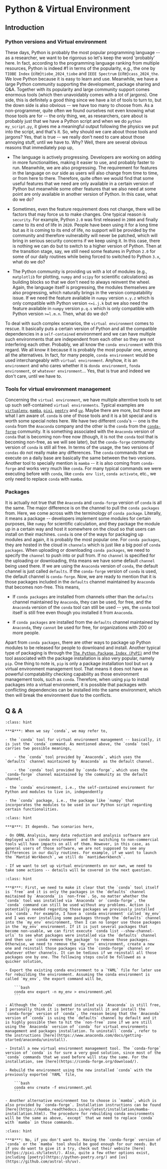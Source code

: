 Python & Virtual Environment
===

## Introduction

### Python versions and Virtual environment

These days, Python is probably the most popular programming language -- as a researcher, we want to be rigorous so let's keep the word 'probably' here. In fact, according to the programming language ranking from multiple resources, Python is indeed #1 in terms of the popularity, e.g., the one by `TIOBE Index` {cite}`tiobe_2024_tiobe` and `IEEE Spectrum` {cite}`cass_2024_the`. We love Python because it is easy to learn and use. Meanwhile, we have a large Python community supporting the development, package sharing and Q&A. Together with its popularity and large community support comes enormous tools (which then unavoidably comes with a lot of jargons). One side, this is definitely a good thing since we have a lot of tools to turn to, but the down side is also obvious -- we have too many to choose from. As a non-programmer, quite often we found ourselves not even knowing what those tools are for -- the only thing, we, as researchers, care about is probably just that we have a Python script and when we do `python my_script.py`, it gives me a meaningful output following the physics we put into the script, and that's it. So, why should we care about those tools and jargons? Yes, that is true -- we really don't need to care about those annoying stuff, until we have to. Why? Well, there are several obvious reasons that immediately pop up,

- The language is actively progressing. Developers are working on adding in more functionalities, making it easier to use, and probably faster to run. Meanwhile, we are also progressing. The requirement for features in the language on our side as users will also change from time to time, or from here to there. Therefore, quite often we would find that some useful features that we need are only available in a certain version of Python but meanwhile some other features that we also need at some point are only available in another version of Python. In this case, what do we do?

- Sometimes, even the feature requirement does not change, there will be factors that may force us to make changes. One typical reason is `security`. For example, Python `2.0` was first released in `2000` and finally came to its end of life in `2020`. People have been using it for a long time but as it is coming to its end of life, no support will be provided by the community and therefore vulnerabilty will never be patched, which will bring in serious security concerns if we keep using it. In this case, there is nothing we can do but to switch to a higher version of Python. Then at the transition stage, say, we still need some features in Python `2.0` for some of our daily routines while being forced to switched to Python `3.x`, what do we do?

- The Python community is providing us with a lot of modules (e.g., `matplotlib` for plotting, `numpy` and `scipy` for scientific calculations) as building blocks so that we don't need to always reinvent the wheel. Again, the language itself is progressing, the modules themselves are also progressing, which naturally brings in the version compatability issue. If we need the feature available in `numpy` version `x.y.z` which is only compatible with Python version `<=i.j.k` but we also need the feature available in `numpy` version `p.q.s` which is only compatible with Python version `>=l.m.n`. Then, what do we do?

To deal with such complex scenarios, the `virtual environment` comes to rescue. It basically puts a certain version of Python and all the compatible dependencies in a `self-contained` environment and we can have multiple such environments that are independent from each other so they are not interfering each other. Probably, we all know the `conda environment` with this regard. We all know it because it is probably the most popular one, among all the alternatives. In fact, for many people, `conda environment` would be used interchangeably with `virtual environment`. Anyhow, it is an `environment` and who cares whether it is `donda environment`, `fonda environment`, or `whatever environment`... Yes, that is true and indeed we don't care, until we have to.

### Tools for virtual environment management

Concerning the `virtual environment`, we have multiple alterntive tools to set up such self-contained `virtual environments`. Typical examples are [`virtualenv`](https://virtualenv.pypa.io/en/latest/), [`mamba`](https://github.com/mamba-org/mamba), [`pixi`](https://pixi.sh/latest/), [`peotry`](https://python-poetry.org/) and [`uv`](https://github.com/astral-sh/uv). Maybe there are more, but those are what I am aware of. `conda` is one of those tools and it is a bit special and is worth some special notes here. We have two different `conda`'s -- one is the `conda` from the `Anaconda` company and the other is the `conda` from the [`conda-forge`](https://conda-forge.org/) community. It is something associated with the `Anaconda` version of `conda` that is becoming non-free now (though, it is not the `conda` tool that is becoming non-free, as we will see later), but the `conda-forge` community version of `conda` is still all free. In terms of the usage, the two versions of `condas` do not really make any differences. The `conda` commands that we execute on a daily base are basically the same between the two versions. Another tool to specially mention is `mamba` -- it is also coming from `conda-forge` and works very much like `conda`. For many typical commands we were executing before with `conda`, like `conda env list`, `conda activate`, etc., we only need to replace `conda` with `mamba`.

### Packages

It is actually not true that the `Anaconda` and `conda-forge` version of `conda` is all the same. The major difference is on the channel to pull the `conda packages` from. Here, we come across with the terminology of `conda package`. Literally, it means a package -- developers implement some modules for certain purposes, like `numpy` for scientific calculation, and they package the module up in a certain way and host it somewhere on the cloud so that users can install on their machines. `conda` is one of the ways for packaging up modules and again, it is probably the most popular one. For `conda packages`, they are hosted in the cloud in `channels` which is just like a big pool of `conda packages`. When uploading or downloading `conda packages`, we need to specify the `channel` to push into or pull from. If no `channel` is specified for the uploading or downloading, thta means we have some default `channel` being used there. If we are using the `Anaconda` version of `conda`, the default channel is just called `defaults`. If the `conda-forge` version of `conda` is used, the default channel is `conda-forge`. Now, we are ready to mention that it is those packages included in the `defaults` channel maintained by `Anaconda` that becomes non-free. This means,

- If `conda packages` are installed from channels other than the `defaults` channel maintained by `Anaconda`, they can be used, for free, and the `Anaconda` version of the `conda` tool can still be used -- yes, the `conda` tool itself is still free even though you installed it from `Anaconda`.

- If `conda packages` are installed from the `defaults` channel maintained by `Anaconda`, they `cannot` be used for free, for organizations with 200 or more people.

Apart from `conda packages`, there are other ways to package up Python modules to be released for people to downloand and install. Another typical type of packaging is through the [`The Python Package Index (PyPI)`](https://pypi.org/) and the tool associated with the package installation is also very popular, namely `pip`. One thing to note is, `pip` is only a package installation tool but `not` a virtual environment management tool. That means it does not have as powerful compatability checking capability as those environment management tools, such as `conda`. Therefore, when using `pip` to install packages into a virtual environment, it is possible that packages with conflicting dependencies can be installed into the same environment, which then will break the environment due to the conflicts.

## Q & A

```{admonition} Q: What is 'conda'?
:class: hint

***A***: When we say `conda`, we may refer to,

- the `conda` tool for virtual environment management -- basically, it is just the `conda` command. As mentioned above, the `conda` tool carries two possible meanings,

    - the `conda` tool provided by `Anaconda`, which uses the `defaults` channel maintained by `Anaconda` as the default channel.

    - the `conda` tool provided by `conda-forge`, which uses the `conda-forge` channel maintained by the community as the default channel.

- the `conda` environment, i.e., the self-contained environment for Python and modules to live in, independently

- the `conda` package, i.e., the package like `numpy` that incorporates the modules to be used in our Python script regarding certain functionalities.
```

```{admonition} Q: How is the commercial to non-commercial switching for the virutal environment tools relevant to me?
:class: hint

***A***: It depends. Two scenarios here,

- On ORNL Analysis, many data reduction and analysis software are deployed with `conda environment` and the switching to non-commercial tools will have impacts on all of them. However, in this case, as general users of those software, we are not supposed to see any differences in our daily routines. For example, if we want to launch the `Mantid Workbench`, we still do `mantidworkbench`.

- If we want to set up virtual environments on our own, we need to take some actions -- details will be covered in the next question.
```

```{admonition} Q: What should I do regarding the commercial to non-commercial switching?
:class: hint

***A***: First, we need to make it clear that the `conda` tool itself is `free` and it is only the packages in the `defaults` channel maitained by `Anaconda` is `non-free`. So, no matter whether the `conda` tool was installed via `Anaconda` or `conda-forge`, the `conda` command can still be used without any problems. Action is potentially needed regarding those packages we previously installed via `conda`. For example, I have a `conda environment` called `my_env` and I was ever installing some packages through the `defaults` channel into the `my_env` environment, then I can no longer use those packages in the `my_env` environment. If it is just several packages that become non-usable, we can first execute `conda list --show-channel-urls` to see what packages were installed via the `defaults` channel and then use `conda remove the_package` to remove those packages. Otherwise, we need to remove the `my_env` environment, create a new one and reinstall those packages via the `conda-forge` channel or whatever other channels. It can be tedious if we reinstall all those packages one by one. The following steps could be followed as a quicker solution,

- Export the existing conda environment to a `YAML` file for later use for rebuilding the environment. Assuming the conda environment is called `my_env`, the export command will be,

    ```bash
    conda env export -n my_env > environment.yml
    ```

- Although the `conda` command installed via `Anaconda` is still free, I personally think it is better to uninstall it and install the `conda-forge` version of `conda`, the reason being that the `Anaconda` version of `conda` is using the `defaults` channel by default and it is highly possible then to hit the `non-free` zone if we are still using the `Anaconda` version of `conda` for virtual environments management and packages installation. To uninstall `conda`, refer to the instructions [here](https://www.anaconda.com/docs/getting-started/anaconda/uninstall).

- Install a new virtual environment management tool. The `conda-forge` version of `conda` is for sure a very good solution, since most of the `conda` commands that we used before will stay the same. For the installation, see [here](https://conda-forge.org/download/).

- Rebuild the environment using the new installed `conda` with the previously exported `YAML` file,

    ```bash
    conda env create -f environment.yml
    ```

- Another alternative environment too to choose is `mamba`, which is also provided by `conda-forge`. Installation instructions can be found [here](https://mamba.readthedocs.io/en/latest/installation/mamba-installation.html). The procedure for rebuilding conda environments will be the same as above, `except` that we need to replace `conda` with `mamba` in those commands.
```

```{admonition} Q: I heard of tools like 'pixi', etc. Should we worry about using them?
:class: hint

***A***: No, if you don't want to. Having the `conda-forge` version of `conda` or the `mamba` tool should be good enough for our needs. But if you do want to give it a try, check out their website [here](https://pixi.sh/latest/). Also, quite a few other options exist, including [poetry](https://python-poetry.org/) and [uv](https://github.com/astral-sh/uv).
```